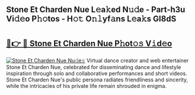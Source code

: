 ## Stone Et Charden Nue L𝚎a𝚔ed N𝚞𝚍e - Part-h3u Vi𝚍𝚎o P𝚑𝚘tos - H𝚘𝚝 O𝚗𝚕yf𝚊ns L𝚎a𝚔s GI8dS

# <h2><a href="http://kfcwgx.oniu.top/?m=Stone+Et+Charden+Nue">🔗👉 🔴 Stone Et Charden Nue P𝚑ot𝚘𝚜 V𝚒d𝚎o</a></h2>

[![Stone Et Charden Nue Nu𝚍e𝚜](https://i.imgur.com/0qMVB7G.gif)](http://kfcwgx.oniu.top/?m=Stone+Et+Charden+Nue)
Virtual dance creator and web entertainer Stone Et Charden Nue, celebrated for disseminating dance and lifestyle inspiration through solo and collaborative performances and short videos. Stone Et Charden Nue's public persona radiates friendliness and sincerity, while the intricacies of his private life remain shrouded in enigma.  
